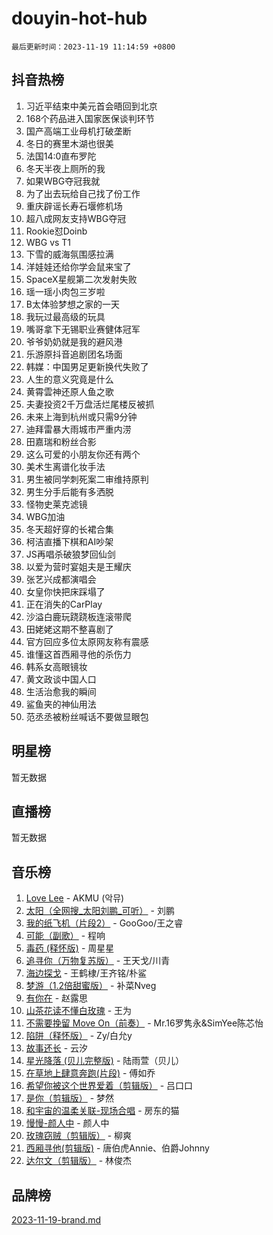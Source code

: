 # douyin-hot-hub

`最后更新时间：2023-11-19 11:14:59 +0800`

## 抖音热榜

1. 习近平结束中美元首会晤回到北京
1. 168个药品进入国家医保谈判环节
1. 国产高端工业母机打破垄断
1. 冬日的赛里木湖也很美
1. 法国14:0直布罗陀
1. 冬天半夜上厕所的我
1. 如果WBG夺冠我就
1. 为了出去玩给自己找了份工作
1. 重庆辟谣长寿石堰修机场
1. 超八成网友支持WBG夺冠
1. Rookie怼Doinb
1. WBG vs T1
1. 下雪的威海氛围感拉满
1. 洋娃娃还给你学会鼠来宝了
1. SpaceX星舰第二次发射失败
1. 瑶一瑶小肉包三岁啦
1. B太体验梦想之家的一天
1. 我玩过最高级的玩具
1. 嘴哥拿下无锡职业赛健体冠军
1. 爷爷奶奶就是我的避风港
1. 乐游原抖音追剧团名场面
1. 韩媒：中国男足更新换代失败了
1. 人生的意义究竟是什么
1. 黄霄雲神还原人鱼之歌
1. 夫妻投资2千万盘活烂尾楼反被抓
1. 未来上海到杭州或只需9分钟
1. 迪拜雷暴大雨城市严重内涝
1. 田嘉瑞和粉丝合影
1. 这么可爱的小朋友你还有两个
1. 美术生离谱化妆手法
1. 男生被同学刺死案二审维持原判
1. 男生分手后能有多洒脱
1. 怪物史莱克滤镜
1. WBG加油
1. 冬天超好穿的长裙合集
1. 柯洁直播下棋和AI吵架
1. JS再唱杀破狼梦回仙剑
1. 以爱为营时宴姐夫是王耀庆
1. 张艺兴成都演唱会
1. 女皇你快把床踩塌了
1. 正在消失的CarPlay
1. 沙溢白鹿玩跷跷板连滚带爬
1. 田姥姥这期不整喜剧了
1. 官方回应多位太原网友称有震感
1. 谁懂这首西厢寻他的杀伤力
1. 韩系女高眼镜妆
1. 黄文政谈中国人口
1. 生活治愈我的瞬间
1. 鲨鱼夹的神仙用法
1. 范丞丞被粉丝喊话不要做显眼包

## 明星榜

暂无数据

## 直播榜

暂无数据

## 音乐榜

1. [Love Lee](https://sf6-cdn-tos.douyinstatic.com/obj/tos-cn-ve-2774/o05GbkJGbCBTdDnMtB0fwOYgkeZp23vrWQDQBS) - AKMU (악뮤)
1. [太阳（全网搜_太阳刘鹏_可听）](https://sf3-cdn-tos.douyinstatic.com/obj/tos-cn-ve-2774/ogWbyIQnlBFImVbeDocRdCIYtBHlbJXgfZMvgz) - 刘鹏
1. [我的纸飞机（片段2）](https://sf3-cdn-tos.douyinstatic.com/obj/tos-cn-ve-2774/oM2ZrKcg2CD5AeRB2gkeXOFB1IxAGJdZPazYHf) - GooGoo/王之睿
1. [可能（副歌）](https://sf3-cdn-tos.douyinstatic.com/obj/tos-cn-ve-2774/cde1731888894259b333569393c2fb51) - 程响
1. [毒药 (释怀版)](https://sf6-cdn-tos.douyinstatic.com/obj/tos-cn-ve-2774/oYILMEAzspdZBIzy4frJNB8ZHPHWAhiwowd4Ad) - 周星星
1. [追寻你（万物复苏版）](https://sf6-cdn-tos.douyinstatic.com/obj/tos-cn-ve-2774/oYeAZJsbjIDit9APmBg8u6uDUQnHmoCf3gbo74) - 王天戈/川青
1. [海边探戈](https://sf6-cdn-tos.douyinstatic.com/obj/tos-cn-ve-2774/os9gE0VQCGqt6VQkZDyBBYvfSDY0QFe3vVmubn) - 王鹤棣/王齐铭/朴鲨
1. [梦游（1.2倍甜蜜版）](https://sf6-cdn-tos.douyinstatic.com/obj/tos-cn-ve-2774/o4gyAUm8hwufoEABmwVIiQtHsFuGzAEEWtNMzo) - 补菜Nveg
1. [有你在](https://sf3-cdn-tos.douyinstatic.com/obj/tos-cn-ve-2774/o8zImmNsI8B0yfAW5FKAB1oBhkMAlIrwsZEi1V) - 赵露思
1. [山茶花读不懂白玫瑰](https://sf3-cdn-tos.douyinstatic.com/obj/tos-cn-ve-2774/osfn8B7DktrRHEPJgPCfDbw7QDQEkwC16BxZg9) - 王为
1. [不需要挽留 Move On（前奏）](https://sf6-cdn-tos.douyinstatic.com/obj/tos-cn-ve-2774/ooCBhgCCkF4nExzQL9WZSUbitfA8IsDkgQIYhe) - Mr.16罗隽永&SimYee陈芯怡
1. [陷阱（释怀版）](https://sf3-cdn-tos.douyinstatic.com/obj/tos-cn-ve-2774/oE8C21LeZrzKLDFfQYgMzx4GAIHageG5IzayY7) - Zy/白允y
1. [故事还长](https://sf3-cdn-tos.douyinstatic.com/obj/tos-cn-ve-2774/30a26758c8594f0ab81ac675c33ee2c5) - 云汐
1. [星光降落 (贝儿完整版)](https://sf3-cdn-tos.douyinstatic.com/obj/tos-cn-ve-2774/okwB9hAwyAtsFFkFBzAX1hOOfQuIoMNs0W2Mwr) - 陆雨萱（贝儿）
1. [在草地上肆意奔跑(片段)](https://sf3-cdn-tos.douyinstatic.com/obj/tos-cn-ve-2774/8831d494742f45dabdfa8adb8b817259) - 傅如乔
1. [希望你被这个世界爱着（剪辑版）](https://sf3-cdn-tos.douyinstatic.com/obj/tos-cn-ve-2774/oo4H3BfEygN7l7bQaMBOZHCQ1eI4FqtED5skQ2) - 吕口口
1. [是你（剪辑版）](https://sf3-cdn-tos.douyinstatic.com/obj/tos-cn-ve-2774/46019dae783c4c969944217fe1cfafc4) - 梦然
1. [和宇宙的温柔关联-现场合唱](https://sf3-cdn-tos.douyinstatic.com/obj/tos-cn-ve-2774/o0hONGDYQBgk0e5bqDeQOonVmncA6tC2nBwZLT) - 房东的猫
1. [慢慢-颜人中](https://sf6-cdn-tos.douyinstatic.com/obj/tos-cn-ve-2774/ocjHNfBXdBxQNC8ZGAeoLMFTUgtBg8bkExunDC) - 颜人中
1. [玫瑰窃贼（剪辑版）](https://sf3-cdn-tos.douyinstatic.com/obj/tos-cn-ve-2774/oMqAsB3ixIhSWqAJOAwf3a0hU2zKJLBolQtFlI) - 柳爽
1. [西厢寻他(剪辑版)](https://sf6-cdn-tos.douyinstatic.com/obj/tos-cn-ve-2774/oUsAVfAQKlRNxEv5qxvIB8o5qmIWUcXbzJKJhw) - 唐伯虎Annie、伯爵Johnny
1. [达尔文（剪辑版）](https://sf3-cdn-tos.douyinstatic.com/obj/tos-cn-ve-2774/oQuPQQmEgnCeZsgKQ78VBZjNVtegzBGpoSbQPD) - 林俊杰

## 品牌榜

[2023-11-19-brand.md](2023-11-19-brand.md)
